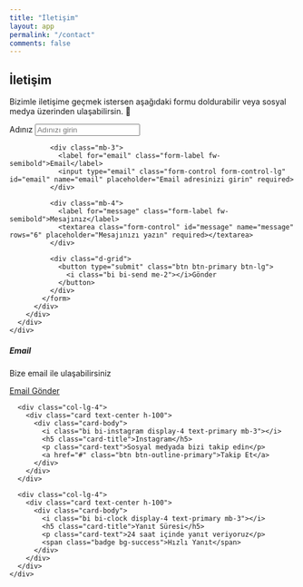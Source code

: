 ```yaml
---
title: "İletişim"
layout: app
permalink: "/contact"
comments: false
---
```


<!-- Hero Section -->
<section class="hero-section">
  <div class="container">
    <div class="row justify-content-center text-center">
      <div class="col-lg-8">
        <h1 class="display-4 fw-bold mb-4">
          İletişim
        </h1>
        <p class="lead mb-4">
          Bizimle iletişime geçmek istersen aşağıdaki formu doldurabilir veya sosyal medya üzerinden ulaşabilirsin. 🚀
        </p>
      </div>
    </div>
  </div>
</section>

<!-- Contact Form Section -->
<section class="py-5">
  <div class="container">
    <div class="row justify-content-center">
      <div class="col-lg-8">
        <div class="card">
          <div class="card-body p-4">
            <form class="contact-form">
              <div class="mb-3">
                <label for="name" class="form-label fw-semibold">Adınız</label>
                <input type="text" class="form-control form-control-lg" id="name" name="name" placeholder="Adınızı girin" required>
              </div>
              
              <div class="mb-3">
                <label for="email" class="form-label fw-semibold">Email</label>
                <input type="email" class="form-control form-control-lg" id="email" name="email" placeholder="Email adresinizi girin" required>
              </div>
              
              <div class="mb-4">
                <label for="message" class="form-label fw-semibold">Mesajınız</label>
                <textarea class="form-control" id="message" name="message" rows="6" placeholder="Mesajınızı yazın" required></textarea>
              </div>
              
              <div class="d-grid">
                <button type="submit" class="btn btn-primary btn-lg">
                  <i class="bi bi-send me-2"></i>Gönder
                </button>
              </div>
            </form>
          </div>
        </div>
      </div>
    </div>
  </div>
</section>

<!-- Contact Info Section -->
<section class="py-5 bg-light">
  <div class="container">
    <div class="row g-4">
      <div class="col-lg-4">
        <div class="card text-center h-100">
          <div class="card-body">
            <i class="bi bi-envelope display-4 text-primary mb-3"></i>
            <h5 class="card-title">Email</h5>
            <p class="card-text">Bize email ile ulaşabilirsiniz</p>
            <a href="mailto:info@editarsiv.com" class="btn btn-outline-primary">Email Gönder</a>
          </div>
        </div>
      </div>
      
      <div class="col-lg-4">
        <div class="card text-center h-100">
          <div class="card-body">
            <i class="bi bi-instagram display-4 text-primary mb-3"></i>
            <h5 class="card-title">Instagram</h5>
            <p class="card-text">Sosyal medyada bizi takip edin</p>
            <a href="#" class="btn btn-outline-primary">Takip Et</a>
          </div>
        </div>
      </div>
      
      <div class="col-lg-4">
        <div class="card text-center h-100">
          <div class="card-body">
            <i class="bi bi-clock display-4 text-primary mb-3"></i>
            <h5 class="card-title">Yanıt Süresi</h5>
            <p class="card-text">24 saat içinde yanıt veriyoruz</p>
            <span class="badge bg-success">Hızlı Yanıt</span>
          </div>
        </div>
      </div>
    </div>
  </div>
</section>
